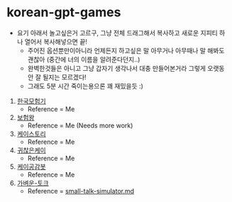 # korean-gpt-games

* 요기 아래서 놀고싶은거 고르구, 그냥 전체 드래그해서 복사하고 새로운 지피티 하나 열어서 복사해넣으면 끝!
  * 주어진 옵션뿐만이아니라 언제든지 하고싶은 말 아무거나 아무때나 말 해봐도 괜찮아 (중간에 너의 이름을 알려준다던지..)
  * 완벽한것들은 아니고 그냥 갑자기 생각나서 대충 만들어본거라 그렇게 오랫동안 잘 될지는 모르겠다!
  * 그래도 5분 시간 죽이는용으론 꽤 재밌을듯 :)

1. [한국모험기](adventure-in-korea.md)
    * Reference = Me
2. [보험왕](insurance-king.md)
    * Reference = Me (Needs more work)
3. [케이스토리](kayStory.md)
    * Reference = Me
4. [귀찮은케이](annoyingKay.md)
    * Reference = Me
5. [케이공감봇](kayrapist.md)
    * Reference = Me
6. [가벼운-토크](small-talk-simulator.md)
    * Reference = [small-talk-simulator.md](https://github.com/AdmTal/chat-gpt-games/blob/main/games/small-talk-simulator.md)
